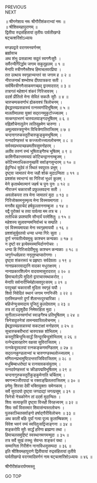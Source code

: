 PREVIOUS  
NEXT  
  
॥ श्रीगणेशाय नमः श्रीगौरीशंकराभ्यां नमः ॥  
॥ श्रीशिवमहापुराणम् ॥  
द्वितीया रुद्रसंहितायां तृतीयः पार्वतीखण्डे  
षट्चत्शरिंशोऽध्यायः  
  
मण्डपद्वारे वरागमनवर्णनम्  
ब्रह्मोवाच  
अथ शंभुः प्रसन्नात्मा सदूतं स्वगणैःसुरैः ।  
सर्वैरन्यैर्गिरेर्द्धाम जगाम सकुतूहलम् ॥ १ ॥  
मेनापि स्त्रीगणैस्तैश्च हिमाचलवरप्रिया ।  
तत उत्थाय स्वगृहाभ्यन्तरं सा जगाम ह ॥ २ ॥  
नीराजनार्थं शम्भोश्च दीपपात्रकरा सती ।  
सर्वर्षिस्त्रीगणैःसाकमगच्छद् द्वारमादरात् ॥ ३ ॥  
तत्रागतं महेशानं शंकरं गिरिजावरम् ।  
ददर्श प्रीतितो मेना सेवितं सकलैः सुरैः ॥ ४ ॥  
चारुचम्पकवर्णाभं ह्येकवक्त्रं त्रिलोचनम् ।  
ईषद्धास्यप्रसन्नास्यं रत्नस्वर्णादिभूषितम् ॥ ५ ॥  
मालतीमालया युक्तं सद्‌रत्नमुकुटोज्ज्वलम् ।  
सत्कण्ठाभरणं चारुवलयाङ्‌गदभूषितम् ॥ ६ ॥  
वह्निशौचेनातुलेन त्वतिसूक्ष्मेण चारुणा ।  
अमूल्यवस्त्रयुग्मेन विचित्रेणातिराजितम् ॥ ७ ॥  
चन्दनागरुकस्तूरीचारुकुङ्‌कुमभूषितम् ।  
रत्नदर्पणहस्तं च कज्जलोज्ज्वललोचनम् ॥ ८ ॥  
सर्वस्वप्रभयाच्छन्नमतीवसुमनोहरम् ।  
अतीव तरुणं रम्यं भूषिताङ्‌गैश्च भूषितम् ॥ ९ ॥  
कामिनीकान्तमव्यग्रं कोटिचन्द्राननाम्बुजम् ।  
कोटिस्मराधिकतनुच्छविं सर्वाङ्‌गसुन्दरम् ॥ १० ॥  
ईदृग्विधं सुदेवं तं स्थितं स्वपुरतः प्रभुम् ।  
दृष्ट्वा जामातरं मेना जहौ शोकं मुदाऽन्विता ॥ ११ ॥  
प्रशशंस स्वभाग्यं सा गिरिजां भूधरं कुलम् ।  
मेने कृतार्थमात्मानं जहर्ष च पुनः पुनः ॥ १२ ॥  
नीराजनं चकारासौ प्रफुल्लवदना सती ।  
अवलोकपरा तत्र मेना जामातरं मुदा ॥ १३ ॥  
गिरिजोक्तमनुस्मृत्य मेना विस्मयमागता ।  
मनसैव ह्युवाचेदं हर्षफुल्लाननाम्बुजा ॥ १४ ॥  
यद्वै पुरोक्तं च तया पार्वत्या मम तत्र च ।  
ततोधिकं प्रपश्यामि सौन्दर्यं परमेशितुः ॥ १५ ॥  
महेशस्य सुलावण्यमनिर्वाच्यं च सम्प्रति ।  
एवं विस्मयमापन्ना मेना स्वगृहमाययौ ॥ १६ ॥  
प्रशशंसुर्युवतयो धन्या धन्या गिरेः सुता ।  
दुर्गा भगवतीत्येवमूचुः काश्चन कन्यकाः ॥ १७ ॥  
न दृष्टो वर इत्येवमस्माभिर्दानगोचरः ।  
धन्या हि गिरिजादेवीमूचुः काश्चन कन्यकाः ॥ १८ ॥  
जगुर्गन्धर्वप्रवरा ननृतुश्चाप्सरोगणाः ।  
दृष्ट्वा शंकररूपं च प्रहृष्टाः सर्वदेवताः ॥ १९ ॥  
नानाप्रकारवाद्यानि वादका मधुराक्षरम् ।  
नानाप्रकारशिल्पेन वादयामासुरादरात् ॥ २० ॥  
हिमाचलोऽपि मुदितो द्वाराचारमथाकरोत् ।  
मेनापि सर्वनारीभिर्महोत्सवपुरःसरम् ॥ २१ ॥  
परपुच्छां चकारासौ मुदिता स्वगृहं ययौ ।  
शिवो निवेदितं स्थानं जगाम गणनिर्जरैः ॥ २२ ॥  
एतस्मिन्नन्तरे दुर्गां शैलान्तःपुरचारिका ।  
बहिर्जग्मुःसमादाय पूजितुं कुलदेवताम् ॥ २३ ॥  
तत्र तां ददृशुर्देवा निमेषरहिता मुदा ।  
सुनीलाञ्जनवर्णाभां स्वाङ्‌गैश्च प्रतिभूषिताम् ॥ २४ ॥  
त्रिनेत्रादृतनेत्रां तामन्यवारितलोचनाम् ।  
ईषद्धास्यप्रसन्नास्यां सकटाक्षां मनोहराम् ॥ २५ ॥  
सुचारुकबरीभारां चारुपत्रक शोभिताम् ।  
कस्तूरीबिन्दुभिःसार्द्धं सिन्दूरबिन्दुशोभिताम् ॥ २६ ॥  
रत्नेन्द्रसारहारेण वक्षसा सुविराजिताम् ।  
रत्नकेयूरवलयां रत्नकङ्कणमण्डिताम् ॥ २७ ॥  
सद्‌रत्नकुण्डलाभ्यां च चारुगण्डस्थलोज्ज्वलाम् ।  
मणिरत्नप्रभामुष्टिदन्तराजिविराजिताम् ॥ २८ ॥  
मधुबिम्बाधरोष्ठां च रत्नयावकसंयुताम् ।  
रत्नदर्पणहस्तां च क्रीडापद्मविभूषिताम् ॥ २९ ॥  
चन्दनागुरुकस्तूरीकुङ्‌कुमेनाति चर्चिताम् ।  
क्वणन्मञ्जीरपादां च रक्ताङ्‌घ्रितलराजिताम् ॥ ३० ॥  
प्रणेमुः शिरसा देवीं भक्तियुक्ताः समेनकाम् ।  
सर्वे सुरादयो दृष्ट्वा जगदाद्यां जगत्प्रसूम् ॥ ३१ ॥  
त्रिनेत्रो नेत्रकोणेन तां ददर्श मुदान्वितः ।  
शिवः सत्याकृतिं दृष्ट्वा विजहौ विरहज्वरम् ॥ ३२ ॥  
शिवः सर्वं विसस्मार शिवासंन्यस्तलोचनः ।  
पुलकाञ्चितसर्वाङ्‌गो हर्षाद्‌गौरीविलोचनः ॥ ३३ ॥  
अथ काली बहिः पुर्यां गत्वा पूज्य कुलाम्बिकाम् ।  
विवेश भवनं रम्यं स्वपितुःसद्विजाङ्‌गना ॥ ३४ ॥  
शङ्करोपि सुरैः सार्द्धं हरिणा ब्राह्मणा तथा ।  
हिमाचलसमुद्दिष्टं स्वस्थानमगमन्मुदा ॥ ३५ ॥  
तत्र सर्वे सुखं तस्थुः सेवन्तः शङ्करं यथा ।  
सम्मानिता गिरीशेन नानाविधसुसम्पदा ॥ ३६ ॥  
इति श्रीशिवमहापुराणे द्वितीयायां रुद्रसंहितायां तृतीये  
पार्वतीखण्डे वरागमादिवर्णनं नाम षट्चत्शरिंशोऽध्यायः ॥ ४६ ॥  
  
  
श्रीगौरीशंकरार्पणमस्तु  
  
GO TOP
